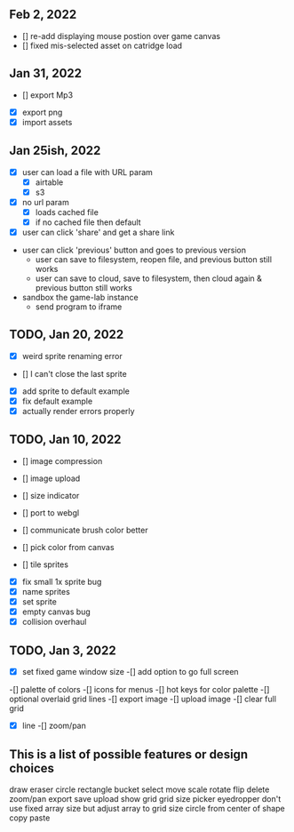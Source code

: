 ## Feb 2, 2022

- [] re-add displaying mouse postion over game canvas
- [] fixed mis-selected asset on catridge load

## Jan 31, 2022

- [] export Mp3
- [x] export png
- [x] import assets

## Jan 25ish, 2022

- [x] user can load a file with URL param
  - [x] airtable
  - [x] s3
- [x] no url param
    - [x] loads cached file
    - [x] if no cached file then default
- [x] user can click 'share' and get a share link

- user can click 'previous' button and goes to previous version
    - user can save to filesystem, reopen file, and previous button still works
    - user can save to cloud, save to filesystem, then cloud again & previous button still works
- sandbox the game-lab instance
    - send program to iframe


## TODO, Jan 20, 2022
- [x] weird sprite renaming error
- [] I can't close the last sprite
- [x] add sprite to default example
- [x] fix default example
- [x] actually render errors properly

## TODO, Jan 10, 2022
- [] image compression
- [] image upload
- [] size indicator

- [] port to webgl
- [] communicate brush color better
- [] pick color from canvas
- [] tile sprites

- [x] fix small 1x sprite bug
- [x] name sprites
- [x] set sprite
- [x] empty canvas bug
- [x] collision overhaul

## TODO, Jan 3, 2022

-[x] set fixed game window size
    -[] add option to go full screen

-[] palette of colors
-[] icons for menus
-[] hot keys for color palette
-[] optional overlaid grid lines
-[] export image
-[] upload image
-[] clear full grid
-[x] line
-[] zoom/pan


## This is a list of possible features or design choices

draw
eraser
circle
rectangle
bucket
select
move
scale
rotate
flip
delete
zoom/pan
export
save
upload
show grid
grid size
picker
eyedropper
don't use fixed array size but adjust array to grid size
circle from center of shape
copy
paste

